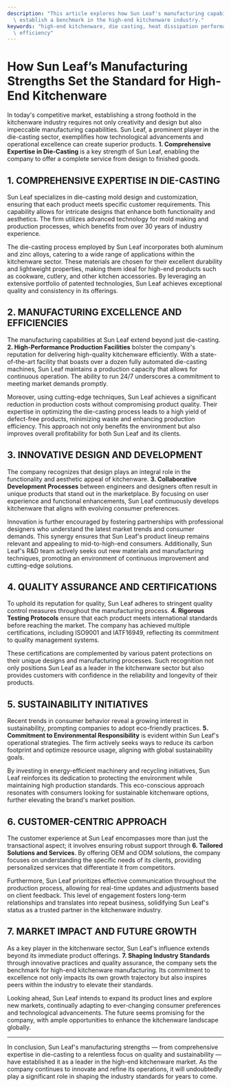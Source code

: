 ```yaml
---
description: "This article explores how Sun Leaf's manufacturing capabilities and innovative practices\
  \ establish a benchmark in the high-end kitchenware industry."
keywords: "high-end kitchenware, die casting, heat dissipation performance, heat dissipation\
  \ efficiency"
---
```

# How Sun Leaf’s Manufacturing Strengths Set the Standard for High-End Kitchenware

In today's competitive market, establishing a strong foothold in the kitchenware industry requires not only creativity and design but also impeccable manufacturing capabilities. Sun Leaf, a prominent player in the die-casting sector, exemplifies how technological advancements and operational excellence can create superior products. **1. Comprehensive Expertise in Die-Casting** is a key strength of Sun Leaf, enabling the company to offer a complete service from design to finished goods.

## 1. COMPREHENSIVE EXPERTISE IN DIE-CASTING

Sun Leaf specializes in die-casting mold design and customization, ensuring that each product meets specific customer requirements. This capability allows for intricate designs that enhance both functionality and aesthetics. The firm utilizes advanced technology for mold making and production processes, which benefits from over 30 years of industry experience.

The die-casting process employed by Sun Leaf incorporates both aluminum and zinc alloys, catering to a wide range of applications within the kitchenware sector. These materials are chosen for their excellent durability and lightweight properties, making them ideal for high-end products such as cookware, cutlery, and other kitchen accessories. By leveraging an extensive portfolio of patented technologies, Sun Leaf achieves exceptional quality and consistency in its offerings.

## 2. MANUFACTURING EXCELLENCE AND EFFICIENCIES

The manufacturing capabilities at Sun Leaf extend beyond just die-casting. **2. High-Performance Production Facilities** bolster the company's reputation for delivering high-quality kitchenware efficiently. With a state-of-the-art facility that boasts over a dozen fully automated die-casting machines, Sun Leaf maintains a production capacity that allows for continuous operation. The ability to run 24/7 underscores a commitment to meeting market demands promptly.

Moreover, using cutting-edge techniques, Sun Leaf achieves a significant reduction in production costs without compromising product quality. Their expertise in optimizing the die-casting process leads to a high yield of defect-free products, minimizing waste and enhancing production efficiency. This approach not only benefits the environment but also improves overall profitability for both Sun Leaf and its clients.

## 3. INNOVATIVE DESIGN AND DEVELOPMENT

The company recognizes that design plays an integral role in the functionality and aesthetic appeal of kitchenware. **3. Collaborative Development Processes** between engineers and designers often result in unique products that stand out in the marketplace. By focusing on user experience and functional enhancements, Sun Leaf continuously develops kitchenware that aligns with evolving consumer preferences.

Innovation is further encouraged by fostering partnerships with professional designers who understand the latest market trends and consumer demands. This synergy ensures that Sun Leaf's product lineup remains relevant and appealing to mid-to-high-end consumers. Additionally, Sun Leaf's R&D team actively seeks out new materials and manufacturing techniques, promoting an environment of continuous improvement and cutting-edge solutions.

## 4. QUALITY ASSURANCE AND CERTIFICATIONS

To uphold its reputation for quality, Sun Leaf adheres to stringent quality control measures throughout the manufacturing process. **4. Rigorous Testing Protocols** ensure that each product meets international standards before reaching the market. The company has achieved multiple certifications, including ISO9001 and IATF16949, reflecting its commitment to quality management systems.

These certifications are complemented by various patent protections on their unique designs and manufacturing processes. Such recognition not only positions Sun Leaf as a leader in the kitchenware sector but also provides customers with confidence in the reliability and longevity of their products.

## 5. SUSTAINABILITY INITIATIVES

Recent trends in consumer behavior reveal a growing interest in sustainability, prompting companies to adopt eco-friendly practices. **5. Commitment to Environmental Responsibility** is evident within Sun Leaf's operational strategies. The firm actively seeks ways to reduce its carbon footprint and optimize resource usage, aligning with global sustainability goals.

By investing in energy-efficient machinery and recycling initiatives, Sun Leaf reinforces its dedication to protecting the environment while maintaining high production standards. This eco-conscious approach resonates with consumers looking for sustainable kitchenware options, further elevating the brand's market position.

## 6. CUSTOMER-CENTRIC APPROACH

The customer experience at Sun Leaf encompasses more than just the transactional aspect; it involves ensuring robust support through **6. Tailored Solutions and Services**. By offering OEM and ODM solutions, the company focuses on understanding the specific needs of its clients, providing personalized services that differentiate it from competitors. 

Furthermore, Sun Leaf prioritizes effective communication throughout the production process, allowing for real-time updates and adjustments based on client feedback. This level of engagement fosters long-term relationships and translates into repeat business, solidifying Sun Leaf's status as a trusted partner in the kitchenware industry.

## 7. MARKET IMPACT AND FUTURE GROWTH

As a key player in the kitchenware sector, Sun Leaf's influence extends beyond its immediate product offerings. **7. Shaping Industry Standards** through innovative practices and quality assurance, the company sets the benchmark for high-end kitchenware manufacturing. Its commitment to excellence not only impacts its own growth trajectory but also inspires peers within the industry to elevate their standards.

Looking ahead, Sun Leaf intends to expand its product lines and explore new markets, continually adapting to ever-changing consumer preferences and technological advancements. The future seems promising for the company, with ample opportunities to enhance the kitchenware landscape globally.

---

In conclusion, Sun Leaf's manufacturing strengths — from comprehensive expertise in die-casting to a relentless focus on quality and sustainability — have established it as a leader in the high-end kitchenware market. As the company continues to innovate and refine its operations, it will undoubtedly play a significant role in shaping the industry standards for years to come.

